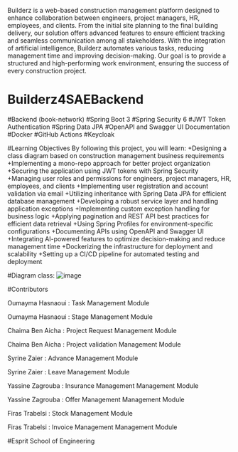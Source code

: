 Builderz is a web-based construction management platform designed to enhance collaboration between engineers, project managers, HR, employees, and clients. From the initial site planning to the final building delivery, our solution offers advanced features to ensure efficient tracking and seamless communication among all stakeholders. With the integration of artificial intelligence, Builderz automates various tasks, reducing management time and improving decision-making. Our goal is to provide a structured and high-performing work environment, ensuring the success of every construction project.

# Builderz4SAEBackend

#Backend (book-network)
 #Spring Boot 3
 #Spring Security 6
 #JWT Token Authentication
 #Spring Data JPA
 #OpenAPI and Swagger UI Documentation
 #Docker
 #GitHub Actions
 #Keycloak
 
#Learning Objectives
By following this project, you will learn:
 +Designing a class diagram based on construction management business requirements
 +Implementing a mono-repo approach for better project organization
 +Securing the application using JWT tokens with Spring Security
 +Managing user roles and permissions for engineers, project managers, HR, employees, and clients
 +Implementing user registration and account validation via email
 +Utilizing inheritance with Spring Data JPA for efficient database management
 +Developing a robust service layer and handling application exceptions
 +Implementing custom exception handling for business logic
 +Applying pagination and REST API best practices for efficient data retrieval
 +Using Spring Profiles for environment-specific configurations
 +Documenting APIs using OpenAPI and Swagger UI
 +Integrating AI-powered features to optimize decision-making and reduce management time
 +Dockerizing the infrastructure for deployment and scalability
 +Setting up a CI/CD pipeline for automated testing and deployment

 #Diagram class:
 ![image](https://github.com/user-attachments/assets/d39d5f09-756d-4856-bf16-ae60ec4ade73)


#Contributors

Oumayma Hasnaoui : Task Management Module

Oumayma Hasnaoui : Stage Management Module

Chaima Ben Aicha : Project Request Management Module

Chaima Ben Aicha : Project validation Management Module

Syrine Zaier : Advance Management Module

Syrine Zaier : Leave Management Module

Yassine Zagrouba : Insurance Management Management Module

Yassine Zagrouba : Offer Management Management Module

Firas Trabelsi : Stock Management Module

Firas Trabelsi : Invoice Management Management Module




#Esprit School of Engineering
